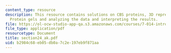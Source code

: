 ```yaml
---
content_type: resource
description: This resource contains solutions on CBS proteins, 3D representation,
  Protein gels and analyzing the data and interpreting the results.
file: https://ol-ocw-studio-app-qa.s3.amazonaws.com/courses/7-014-introductory-biology-spring-2005/b2984c68eb05db0a7c2e197eb9f871aa_section24_ak.pdf
file_type: application/pdf
resourcetype: Document
title: section24_ak.pdf
uid: b2984c68-eb05-db0a-7c2e-197eb9f871aa
---
```

